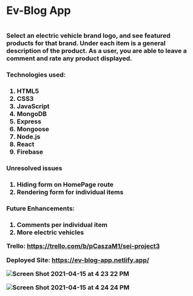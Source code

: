 <h1>Ev-Blog App<h1>

<h3>Select an electric vehicle brand logo, and see featured products for that brand. Under each item is a general description of the product. As a user, you are able to leave a comment and rate any product displayed. <h3>

<h3>Technologies used:<h3>

1. HTML5
2. CSS3
3. JavaScript
4. MongoDB
5. Express
6. Mongoose
7. Node.js
8. React
9. Firebase

<h3>Unresolved issues<h3>

1. Hiding form on HomePage route
2. Rendering form for individual items 

<h3>Future Enhancements:<h3>

1. Comments per individual item
2. More electric vehicles

Trello: <https://trello.com/b/pCaszaM1/sei-project3>

Deployed Site: <https://ev-blog-app.netlify.app/>


![Screen Shot 2021-04-15 at 4 23 22 PM](https://user-images.githubusercontent.com/20482109/114936261-315d6d00-9e0a-11eb-9621-39a6984f4c56.png)

![Screen Shot 2021-04-15 at 4 24 24 PM](https://user-images.githubusercontent.com/20482109/114936304-41754c80-9e0a-11eb-9285-21c3244c27ed.png)
